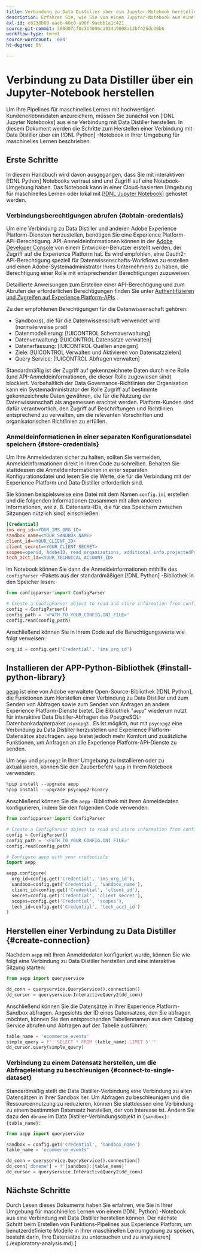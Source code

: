 ```yaml
---
title: Verbindung zu Data Distiller über ein Jupyter-Notebook herstellen
description: Erfahren Sie, wie Sie von einem Jupyter-Notebook aus eine Verbindung mit Data Distiller herstellen.
exl-id: e6238b00-aaeb-40c0-a90f-9aebb1a1c421
source-git-commit: 308d07cf0c3b4096ca934a9008a13bf425dc30b6
workflow-type: tm+mt
source-wordcount: '684'
ht-degree: 0%

---
```


# Verbindung zu Data Distiller über ein Jupyter-Notebook herstellen

Um Ihre Pipelines für maschinelles Lernen mit hochwertigen Kundenerlebnisdaten anzureichern, müssen Sie zunächst von [!DNL Jupyter Notebooks] aus eine Verbindung mit Data Distiller herstellen. In diesem Dokument werden die Schritte zum Herstellen einer Verbindung mit Data Distiller über ein [!DNL Python] -Notebook in Ihrer Umgebung für maschinelles Lernen beschrieben.

## Erste Schritte

In diesem Handbuch wird davon ausgegangen, dass Sie mit interaktiven [!DNL Python] Notebooks vertraut sind und Zugriff auf eine Notebook-Umgebung haben. Das Notebook kann in einer Cloud-basierten Umgebung für maschinelles Lernen oder lokal mit [[!DNL Jupyter Notebook]](https://jupyter.org/) gehostet werden.

### Verbindungsberechtigungen abrufen {#obtain-credentials}

Um eine Verbindung zu Data Distiller und anderen Adobe Experience Platform-Diensten herzustellen, benötigen Sie eine Experience Platform-API-Berechtigung. API-Anmeldeinformationen können in der [Adobe Developer Console](https://developer.adobe.com/console/home) von einem Entwickler-Benutzer erstellt werden, der Zugriff auf die Experience Platform hat. Es wird empfohlen, eine Oauth2-API-Berechtigung speziell für Datenwissenschafts-Workflows zu erstellen und einen Adobe-Systemadministrator Ihres Unternehmens zu haben, die Berechtigung einer Rolle mit entsprechenden Berechtigungen zuzuweisen.

Detaillierte Anweisungen zum Erstellen einer API-Berechtigung und zum Abrufen der erforderlichen Berechtigungen finden Sie unter [Authentifizieren und Zugreifen auf Experience Platform-APIs](../../../landing/api-authentication.md) .

Zu den empfohlenen Berechtigungen für die Datenwissenschaft gehören:

- Sandbox(s), die für die Datenwissenschaft verwendet wird (normalerweise `prod`)
- Datenmodellierung: [!UICONTROL Schemaverwaltung]
- Datenverwaltung: [!UICONTROL Datensätze verwalten]
- Datenerfassung: [!UICONTROL Quellen anzeigen]
- Ziele: [!UICONTROL Verwalten und Aktivieren von Datensatzzielen]
- Query Service: [!UICONTROL Abfragen verwalten]

Standardmäßig ist der Zugriff auf gekennzeichnete Daten durch eine Rolle (und API-Anmeldeinformationen, die dieser Rolle zugewiesen sind) blockiert. Vorbehaltlich der Data Governance-Richtlinien der Organisation kann ein Systemadministrator der Rolle Zugriff auf bestimmte gekennzeichnete Daten gewähren, die für die Nutzung der Datenwissenschaft als angemessen erachtet werden. Platform-Kunden sind dafür verantwortlich, den Zugriff auf Beschriftungen und Richtlinien entsprechend zu verwalten, um die relevanten Vorschriften und organisatorischen Richtlinien zu erfüllen.

### Anmeldeinformationen in einer separaten Konfigurationsdatei speichern {#store-credentials}

Um Ihre Anmeldedaten sicher zu halten, sollten Sie vermeiden, Anmeldeinformationen direkt in Ihren Code zu schreiben. Behalten Sie stattdessen die Anmeldeinformationen in einer separaten Konfigurationsdatei und lesen Sie die Werte, die für die Verbindung mit der Experience Platform und Data Distiller erforderlich sind.

Sie können beispielsweise eine Datei mit dem Namen `config.ini` erstellen und die folgenden Informationen (zusammen mit allen anderen Informationen, wie z. B. Datensatz-IDs, die für das Speichern zwischen Sitzungen nützlich sind) einschließen:

```ini
[Credential]
ims_org_id=<YOUR_IMS_ORG_ID>
sandbox_name=<YOUR_SANDBOX_NAME>
client_id=<YOUR_CLIENT_ID>
client_secret=<YOUR_CLIENT_SECRET>
scopes=openid, AdobeID, read_organizations, additional_info.projectedProductContext, session
tech_acct_id=<YOUR_TECHNICAL_ACCOUNT_ID>
```

Im Notebook können Sie dann die Anmeldeinformationen mithilfe des `configParser` -Pakets aus der standardmäßigen [!DNL Python] -Bibliothek in den Speicher lesen:

```python
from configparser import ConfigParser

# Create a ConfigParser object to read and store information from config.ini
config = ConfigParser()
config_path = '<PATH_TO_YOUR_CONFIG.INI_FILE>'
config.read(config_path)
```

Anschließend können Sie in Ihrem Code auf die Berechtigungswerte wie folgt verweisen:

```python
org_id = config.get('Credential', 'ims_org_id')
```

## Installieren der APP-Python-Bibliothek {#install-python-library}

[aepp](https://github.com/adobe/aepp/tree/main) ist eine von Adobe verwaltete Open-Source-Bibliothek [!DNL Python], die Funktionen zum Herstellen einer Verbindung zu Data Distiller und zum Senden von Abfragen sowie zum Senden von Anfragen an andere Experience Platform-Dienste bietet. Die Bibliothek &quot;`aepp`&quot; wiederum nutzt für interaktive Data Distiller-Abfragen das PostgreSQL-Datenbankadapterpaket `psycopg2` . Es ist möglich, nur mit `psycopg2` eine Verbindung zu Data Distiller herzustellen und Experience Platform-Datensätze abzufragen. `aepp` bietet jedoch mehr Komfort und zusätzliche Funktionen, um Anfragen an alle Experience Platform-API-Dienste zu senden.

Um `aepp` und `psycopg2` in Ihrer Umgebung zu installieren oder zu aktualisieren, können Sie den Zauberbefehl `%pip` in Ihrem Notebook verwenden:

```python
%pip install --upgrade aepp
%pip install --upgrade psycopg2-binary
```

Anschließend können Sie die `aepp` -Bibliothek mit Ihren Anmeldedaten konfigurieren, indem Sie den folgenden Code verwenden:

```python
from configparser import ConfigParser

# Create a ConfigParser object to read and store information from config.ini
config = ConfigParser()
config_path = '<PATH_TO_YOUR_CONFIG.INI_FILE>'
config.read(config_path)

# Configure aepp with your credentials
import aepp

aepp.configure(
  org_id=config.get('Credential', 'ims_org_id'),
  sandbox=config.get('Credential', 'sandbox_name'),
  client_id=config.get('Credential', 'client_id'), 
  secret=config.get('Credential', 'client_secret'),
  scopes=config.get('Credential', 'scopes'),
  tech_id=config.get('Credential', 'tech_acct_id')
)
```

## Herstellen einer Verbindung zu Data Distiller {#create-connection}

Nachdem `aepp` mit Ihren Anmeldedaten konfiguriert wurde, können Sie wie folgt eine Verbindung zu Data Distiller herstellen und eine interaktive Sitzung starten:

```python
from aepp import queryservice

dd_conn = queryservice.QueryService().connection()
dd_cursor = queryservice.InteractiveQuery2(dd_conn)
```

Anschließend können Sie die Datensätze in Ihrer Experience Platform-Sandbox abfragen. Angesichts der ID eines Datensatzes, den Sie abfragen möchten, können Sie den entsprechenden Tabellennamen aus dem Catalog Service abrufen und Abfragen auf der Tabelle ausführen:

```python
table_name = 'ecommerce_events'
simple_query = f'''SELECT * FROM {table_name} LIMIT 5'''
dd_cursor.query(simple_query)
```

### Verbindung zu einem Datensatz herstellen, um die Abfrageleistung zu beschleunigen {#connect-to-single-dataset}

Standardmäßig stellt die Data Distiller-Verbindung eine Verbindung zu allen Datensätzen in Ihrer Sandbox her. Um Abfragen zu beschleunigen und die Ressourcennutzung zu reduzieren, können Sie stattdessen eine Verbindung zu einem bestimmten Datensatz herstellen, der von Interesse ist. Ändern Sie dazu den `dbname` im Data Distiller-Verbindungsobjekt in `{sandbox}:{table_name}`:

```python
from aepp import queryservice

sandbox = config.get('Credential', 'sandbox_name')
table_name = 'ecommerce_events'

dd_conn = queryservice.QueryService().connection()
dd_conn['dbname'] = f'{sandbox}:{table_name}'
dd_cursor = queryservice.InteractiveQuery2(dd_conn)
```

## Nächste Schritte

Durch Lesen dieses Dokuments haben Sie erfahren, wie Sie in Ihrer Umgebung für maschinelles Lernen von einem [!DNL Python] -Notebook aus eine Verbindung mit Data Distiller herstellen können. Der nächste Schritt beim Erstellen von Funktions-Pipelines aus Experience Platform, um benutzerdefinierte Modelle in Ihrer maschinellen Lernumgebung zu speisen, besteht darin, Ihre Datensätze zu untersuchen und zu analysieren](./exploratory-analysis.md).[
